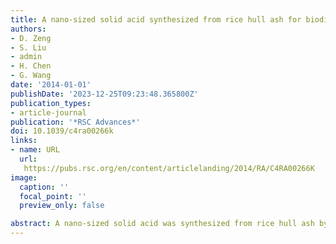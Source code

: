 ```yaml
---
title: A nano-sized solid acid synthesized from rice hull ash for biodiesel production
authors:
- D. Zeng
- S. Liu
- admin
- H. Chen
- G. Wang
date: '2014-01-01'
publishDate: '2023-12-25T09:23:48.365800Z'
publication_types:
- article-journal
publication: '*RSC Advances*'
doi: 10.1039/c4ra00266k
links:
- name: URL
  url: 
   https://pubs.rsc.org/en/content/articlelanding/2014/RA/C4RA00266K
image:
  caption: ''
  focal_point: ''
  preview_only: false

abstract: A nano-sized solid acid was synthesized from rice hull ash by acid activation. The solid acid was characterized by XRD, FT-IR, TEM and solid-state NMR spectroscopy. The characterization results show that the solid acid is amorphous silica with –OH and –SO3H functional acid groups. The TEM images show that the particle size range of the solid acid catalyst is 50–100 nm. In addition, the catalytic results indicate that the solid acid exhibits excellent activity and recyclability for the transesterification reaction of soybean oil with methanol, suggesting promising industrial applications in biodiesel production.
---
```

